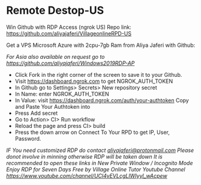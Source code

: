 # Remote Destop-US
Win Github with RDP Access (ngrok US) 
Repo link: https://github.com/aliyajaferi/VillageonlineRPD-US

Get a VPS Microsoft Azure with 2cpu-7gb Ram from Aliya Jaferi with Github:

*For Asia  also available on request go to https://github.com/aliyajaferi/Windows2019RDP-AP*

+ Click Fork in the right corner of the screen to save it to your Github.
+ Visit https://dashboard.ngrok.com to get NGROK_AUTH_TOKEN
+ In Github go to Settings> Secrets> New repository secret
+ In Name: enter NGROK_AUTH_TOKEN
+ In Value: visit https://dashboard.ngrok.com/auth/your-authtoken Copy and Paste Your Authtoken into
+ Press Add secret
+ Go to Action> CI> Run workflow
+ Reload the page and press CI> build
+ Press the down arrow on Connect To Your RPD to get IP, User, Password.

*IF You need customized RDP do contact aliyajaferi@protonmail.com* 
*Please donot involve in minning otherwise RDP will be taken down*
*It is recommended to open these links in New Private Window / Incognito Mode*
*Enjoy RDP for Seven Days Free by Village Online Tutor Youtube Channel*
*https://www.youtube.com/channel/UCl4vEVLcgLIWIyyl_wAcpew*
